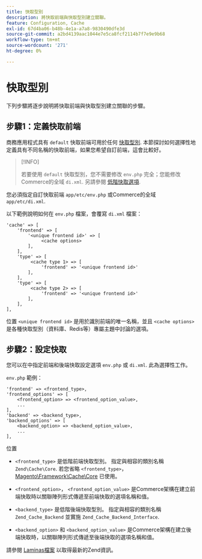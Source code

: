 ```yaml
---
title: 快取型別
description: 將快取前端與快取型別建立關聯。
feature: Configuration, Cache
exl-id: 67d4ba06-b48b-4e1a-a7a8-9830490dfe3d
source-git-commit: a2bd4139aac1044e7e5ca8fcf2114b7f7e9e9b68
workflow-type: tm+mt
source-wordcount: '271'
ht-degree: 0%

---
```


# 快取型別

下列步驟將逐步說明將快取前端與快取型別建立關聯的步驟。

## 步驟1：定義快取前端

商務應用程式具有 `default` 快取前端可用於任何 [快取型別](../cli/manage-cache.md#clean-and-flush-cache-types). 本節探討如何選擇性地定義具有不同名稱的快取前端，如果您希望自訂前端，這會比較好。

>[!INFO]
>
>若要使用 `default` 快取型別，您不需要修改 `env.php` 完全；您能修改Commerce的全域 `di.xml`. 另請參閱 [低階快取選項](cache-options.md).

您必須指定自訂快取前端 `app/etc/env.php` 或Commerce的全域 `app/etc/di.xml`.

以下範例說明如何在 `env.php` 檔案，會覆寫 `di.xml` 檔案：

```php?start_inline=1
'cache' => [
    'frontend' => [
        '<unique frontend id>' => [
             <cache options>
        ],
    ],
    'type' => [
         <cache type 1> => [
             'frontend' => '<unique frontend id>'
        ],
    ],
    'type' => [
         <cache type 2> => [
             'frontend' => '<unique frontend id>'
        ],
    ],
],
```

位置 `<unique frontend id>` 是用於識別前端的唯一名稱，並且 `<cache options>` 是各種快取型別（資料庫、Redis等）專屬主題中討論的選項。

## 步驟2：設定快取

您可以在中指定前端和後端快取設定選項 `env.php` 或 `di.xml`. 此為選擇性工作。

`env.php` 範例：

```php?start_inline=1
'frontend' => <frontend_type>,
'frontend_options' => [
    <frontend_option> => <frontend_option_value>,
    ...
],
'backend' => <backend_type>,
'backend_options' => [
    <backend_option> => <backend_option_value>,
    ...
],
```

位置

- `<frontend_type>` 是低階前端快取型別。 指定與相容的類別名稱 `Zend\Cache\Core`.
若您省略 `<frontend_type>`， [Magento\Framework\Cache\Core](https://github.com/magento/magento2/blob/2.4/lib/internal/Magento/Framework/Cache/Core.php) 已使用。

- `<frontend_option>`， `<frontend_option_value>` 是Commerce架構在建立前端快取時以關聯陣列形式傳遞至前端快取的選項名稱和值。
- `<backend_type>` 是低階後端快取型別。 指定與相容的類別名稱 `Zend_Cache_Backend` 並實施 `Zend_Cache_Backend_Interface`.
- `<backend_option>` 和 `<backend_option_value>` 是Commerce架構在建立後端快取時，以關聯陣列形式傳遞至後端快取的選項名稱和值。

請參閱 [Laminas檔案](https://docs.laminas.dev/) 以取得最新的Zend資訊。

